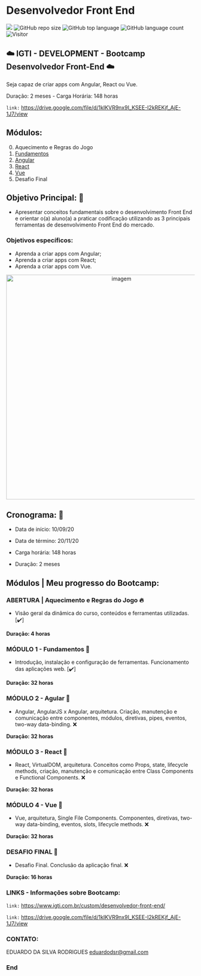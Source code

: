 # Desenvolvedor Front End

[![](https://img.shields.io/badge/made_by-eduardodsr-green)](https://github.com/eduardods/)
![GitHub repo size](https://img.shields.io/github/repo-size/eduardodsr/Desenvolvedor-Front-End)
![GitHub top language](https://img.shields.io/github/languages/top/eduardodsr/Desenvolvedor-Front-End)
![GitHub language count](https://img.shields.io/github/languages/count/eduardodsr/Desenvolvedor-Front-End)
![Visitor](https://visitor-badge.glitch.me/badge?page_id=eduardodsr.Desenvolvedor-Front-End)

 
## :cloud:  IGTI - DEVELOPMENT - Bootcamp Desenvolvedor Front-End :cloud:

Seja capaz de criar apps com Angular, React ou Vue.
 
Duração: 2 meses - Carga Horária: 148 horas 
 
``` link: ```  https://drive.google.com/file/d/1kIKVR9nx9I_KSEE-I2kREKjf_AjE-1J7/view


## Módulos:
                
0. Aquecimento e Regras do Jogo
1. [Fundamentos](https://github.com/eduardodsr/Desenvolvedor-Front-End//tree/master/Fundamentos)
2. [Angular](https://github.com/eduardodsr/Desenvolvedor-Front-End//tree/master/Angular)
3. [React](https://github.com/eduardodsr/Desenvolvedor-Front-End//tree/master/React)
4. [Vue](https://github.com/eduardodsr/Desenvolvedor-Front-End//tree/master/Vue)
5. Desafio Final

## Objetivo Principal: 🎯

- Apresentar conceitos fundamentais sobre o desenvolvimento Front End e orientar o(a) aluno(a) a praticar codificação utilizando as 3 principais ferramentas de desenvolvimento Front End do mercado.

### Objetivos específicos:
* Aprenda a criar apps com Angular;
* Aprenda a criar apps com React;
* Aprenda a criar apps com Vue.

 <p align="center">
  <img src=https://i.imgur.com/K3h3LkI.png?raw=true" alt="imagem" width="600px" />
 </p>
                                                                               
## Cronograma: :calendar:

- Data de início: 10/09/20

- Data de término: 20/11/20

- Carga horária: 148 horas

- Duração: 2 meses


## Módulos | Meu progresso do Bootcamp:

### ABERTURA | Aquecimento e Regras do Jogo :fire:

* Visão geral da dinâmica do curso, conteúdos e ferramentas utilizadas. [✔️]

**Duração: 4 horas**


### MÓDULO 1 - Fundamentos :green_book:

* Introdução, instalação e configuração de ferramentas. Funcionamento das aplicações web. [✔️]

**Duração: 32 horas**


### MÓDULO 2 - Agular :blue_book:

* Angular, AngularJS x Angular, arquitetura. Criação, manutenção e comunicação entre componentes, módulos, diretivas, pipes, eventos, two-way data-binding. :x:

**Duração: 32 horas**


### MÓDULO 3 - React :orange_book:

* React, VirtualDOM, arquitetura. Conceitos como Props, state, lifecycle methods, criação, manutenção e comunicação entre Class Components e Functional Components. :x:


**Duração: 32 horas**

### MÓDULO 4 - Vue :closed_book:

* Vue, arquitetura, Single File Components. Componentes, diretivas, two-way data-binding, eventos, slots, lifecycle methods. :x:

**Duração: 32 horas**


### DESAFIO FINAL :checkered_flag:

* Desafio Final. Conclusão da aplicação final.  :x:

**Duração: 16 horas**


### LINKS - Informações sobre Bootcamp:

``` link: ```  <https://www.igti.com.br/custom/desenvolvedor-front-end/>

``` link: ```  https://drive.google.com/file/d/1kIKVR9nx9I_KSEE-I2kREKjf_AjE-1J7/view


### CONTATO:

EDUARDO DA SILVA RODRIGUES
eduardodsr@gmail.com

### End
